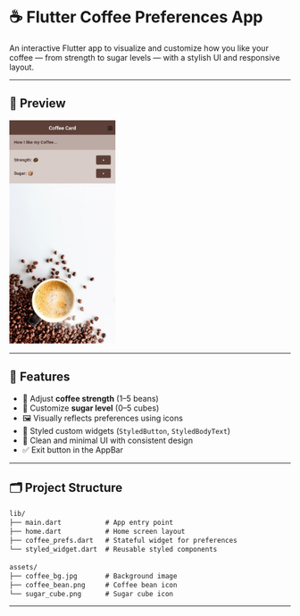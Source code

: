 # ☕ Flutter Coffee Preferences App

An interactive Flutter app to visualize and customize how you like your coffee — from strength to sugar levels — with a stylish UI and responsive layout.

---

## 📱 Preview

<img src="assets/preview.jpg" alt="Coffee App Preview" height="400"/>

---

## 🚀 Features

- 🌟 Adjust **coffee strength** (1–5 beans)
- 🍬 Customize **sugar level** (0–5 cubes)
- 🖼️ Visually reflects preferences using icons
- 🎨 Styled custom widgets (`StyledButton`, `StyledBodyText`)
- 📱 Clean and minimal UI with consistent design
- ✅ Exit button in the AppBar

---

## 🗂️ Project Structure

```text
lib/
├── main.dart           # App entry point
├── home.dart           # Home screen layout
├── coffee_prefs.dart   # Stateful widget for preferences
└── styled_widget.dart  # Reusable styled components

assets/
├── coffee_bg.jpg       # Background image
├── coffee_bean.png     # Coffee bean icon
└── sugar_cube.png      # Sugar cube icon
```


---
